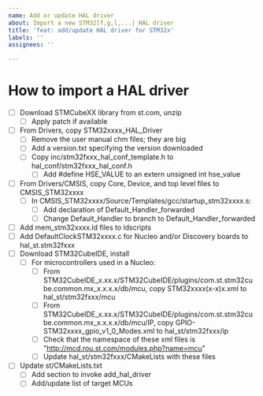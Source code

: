 ```yaml
---
name: Add or update HAL driver
about: Import a new STM32[f,g,l,...] HAL driver
title: 'feat: add/update HAL driver for STM32x'
labels: ''
assignees: ''

---
```


# How to import a HAL driver
- [ ] Download STMCubeXX library from st.com, unzip
    - [ ] Apply patch if available
- [ ] From Drivers, copy STM32xxxx_HAL_Driver
    - [ ] Remove the user manual chm files; they are big
    - [ ] Add a version.txt specifying the version downloaded
    - [ ] Copy inc/stm32fxxx_hal_conf_template.h to hal_conf/stm32fxxx_hal_conf.h
        - [ ] Add #define HSE_VALUE to an extern unsigned int hse_value
- [ ] From Drivers/CMSIS, copy Core, Device, and top level files to CMSIS_STM32xxxx
    - [ ] In CMSIS_STM32xxxx/Source/Templates/gcc/startup_stm32xxxx.s:
        - [ ] Add declaration of Default_Handler_forwarded
        - [ ] Change Default_Handler to branch to Default_Handler_forwarded
- [ ] Add mem_stm32xxxx.ld files to ldscripts
- [ ] Add DefaultClockSTM32xxxx.c for Nucleo and/or Discovery boards to hal_st.stm32fxxx
- [ ] Download STM32CubeIDE, install
    - [ ] For microcontrollers used in a Nucleo:
        - [ ] From STM32CubeIDE_x.xx.x/STM32CubeIDE/plugins/com.st.stm32cube.common.mx_x.x.x.x/db/mcu, copy STM32xxxx(x-x)x.xml to hal_st/stm32fxxx/mcu
        - [ ] From STM32CubeIDE_x.xx.x/STM32CubeIDE/plugins/com.st.stm32cube.common.mx_x.x.x.x/db/mcu/IP, copy GPIO-STM32xxxx_gpio_v1_0_Modes.xml to hal_st/stm32fxxx/ip
        - [ ] Check that the namespace of these xml files is "http://mcd.rou.st.com/modules.php?name=mcu"
        - [ ] Update hal_st/stm32fxxx/CMakeLists with these files
- [ ] Update st/CMakeLists.txt
    - [ ] Add section to invoke add_hal_driver
    - [ ] Add/update list of target MCUs
